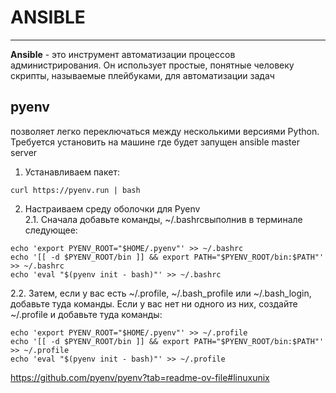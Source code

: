 # ANSIBLE
_ _ _ 
**Ansible** - это инструмент автоматизации процессов администрирования. Он использует простые, понятные человеку скрипты, называемые плейбуками, для автоматизации задач

## pyenv
позволяет легко переключаться между несколькими версиями Python. Требуется установить на машине где будет запущен ansible master server
1. Устанавливаем пакет:
```
curl https://pyenv.run | bash
```
2. Настраиваем среду оболочки для Pyenv    
2.1. Сначала добавьте команды, ~/.bashrcвыполнив в терминале следующее:
```
echo 'export PYENV_ROOT="$HOME/.pyenv"' >> ~/.bashrc
echo '[[ -d $PYENV_ROOT/bin ]] && export PATH="$PYENV_ROOT/bin:$PATH"' >> ~/.bashrc
echo 'eval "$(pyenv init - bash)"' >> ~/.bashrc
```
2.2. Затем, если у вас есть ~/.profile, ~/.bash_profile или ~/.bash_login, добавьте туда команды. Если у вас нет ни одного из них, создайте ~/.profile и добавьте туда команды:
```
echo 'export PYENV_ROOT="$HOME/.pyenv"' >> ~/.profile
echo '[[ -d $PYENV_ROOT/bin ]] && export PATH="$PYENV_ROOT/bin:$PATH"' >> ~/.profile
echo 'eval "$(pyenv init - bash)"' >> ~/.profile
```

https://github.com/pyenv/pyenv?tab=readme-ov-file#linuxunix
